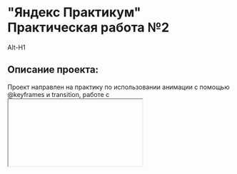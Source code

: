 # "Яндекс Практикум" Практическая работа №2
Alt-H1

## Описание проекта:

Проект направлен на практику по использовании анимации с помощью @keyframes и transition, работе с <iframe>, и структура файлов по БЭМ по системе nested.

## Доработка проекта:

В перспективе добавление анимации к остальным блокам (например: для заголовков) с помощью transition.
